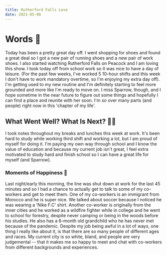 ```yaml
---
title: Rutherford Falls Love
date: 2021-05-06
---
```

# Words 📄

Today has been a pretty great day off. I went shopping for shoes and found a great deal so I got a new pair of running shoes and a new pair of work shoes. I also started watching Rutherford Falls on Peacock and I am loving this show. I took today off from school work so it was nice to have a day of leisure. (For the past few weeks, I've worked 5 10-hour shifts and this week I don't have to work mandatory overtime, so I'm enjoying my extra day off). I'm getting used to my new routine and I'm definitely starting to feel more grounded and more like I'm ready to move on. I miss Sparrow, though, and I hope sometime in the near future to figure out some things and hopefully I can find a place and reunite with her soon. I'm *so* over many parts (and people) right now in this 'chapter of my life'. 
## What Went Well? What Is Next? 🦸‍♀️

I took notes throughout my breaks and lunches this week at work. It's been hard to study while working third shift and working a lot, but I am proud of myself for doing it. I'm paying my own way through school and I know the value of education and because my current job isn't great, I feel extra motivated to study hard and finish school so I can have a great life for myself (and Sparrow). 

### Moments of Happiness 🥰

Last night/early this morning, the line was shut down at work for the last 45 minutes and so I had a chance to actually get to talk to some of my co-workers and get to meet them. One of my co-workers is an immigrant from Morocco and he is super nice. We talked about soccer because I noticed he was wearing a 'Nike F.C' shirt. Another co-worker is originally from the inner cities and he worked as a wildfire fighter while in college and he went to school for forestry, despite never camping or being in the woods before his studies. He also has a 6-month old grandchild who he has never met because of the pandemic. Despite my job being awful in a lot of ways, one thing I really like about it, is that there are so many people of different ages and races. My current city is so white, bland, and people are very judgemental -- that it makes me so happy to meet and chat with co-workers from different backgrounds and experiences. 